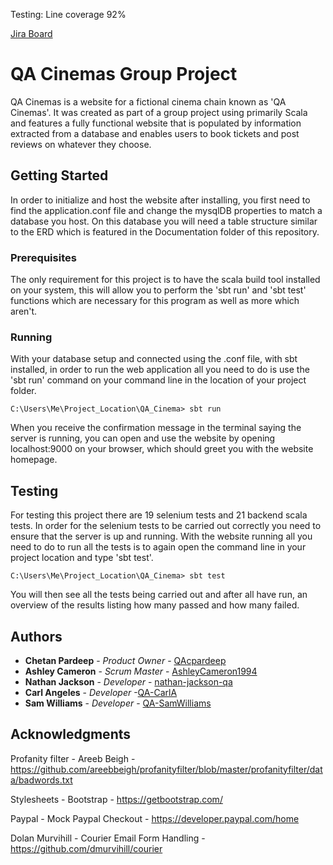 Testing: Line coverage 92% 

[Jira Board](https://team-1606236407721.atlassian.net/jira/software/projects/QAC/boards/8/roadmap)
# QA Cinemas Group Project
QA Cinemas is a website for a fictional cinema chain known as 'QA Cinemas'. It was created as part of a group project using primarily Scala and features a fully functional website that is populated by information extracted from a database and enables users to book tickets and post reviews on whatever they choose.
## Getting Started
In order to initialize and host the website after installing, you first need to find the application.conf file and change the mysqlDB properties to match a database you host. On this database you will need a table structure similar to the ERD which is featured in the Documentation folder of this repository.

### Prerequisites
The only requirement for this project is to have the scala build tool installed on your system, this will allow you to perform the 'sbt run' and 'sbt test' functions which are necessary for this program as well as more which aren't.

### Running
With your database setup and connected using the .conf file, with sbt installed, in order to run the web application all you need to do is use the 'sbt run' command on your command line in the location of your project folder.
```
C:\Users\Me\Project_Location\QA_Cinema> sbt run
```
When you receive the confirmation message in the terminal saying the server is running, you can open and use the website by opening localhost:9000 on your browser, which should greet you with the website homepage.
## Testing
For testing this project there are 19 selenium tests and 21 backend scala tests. In order for the selenium tests to be carried out correctly you need to ensure that the server is up and running. With the website running all you need to do to run all the tests is to again open the command line in your project location and type 'sbt test'.
```
C:\Users\Me\Project_Location\QA_Cinema> sbt test
```
You will then see all the tests being carried out and after all have run, an overview of the results listing how many passed and how many failed.
## Authors

* **Chetan Pardeep** - *Product Owner* - [QAcpardeep](https://github.com/QAcpardeep)
* **Ashley Cameron** - *Scrum Master* - [AshleyCameron1994](https://github.com/AshleyCameron1994)
* **Nathan Jackson** - *Developer* - [nathan-jackson-qa](https://github.com/nathan-jackson-qa)
* **Carl Angeles** - *Developer* -[QA-CarlA](https://github.com/QA-CarlA)
* **Sam Williams** - *Developer* - [QA-SamWilliams](https://github.com/QA-SamWilliams)



## Acknowledgments
Profanity filter - Areeb Beigh - https://github.com/areebbeigh/profanityfilter/blob/master/profanityfilter/data/badwords.txt

Stylesheets - Bootstrap - https://getbootstrap.com/

Paypal - Mock Paypal Checkout - https://developer.paypal.com/home

Dolan Murvihill - Courier Email Form Handling - https://github.com/dmurvihill/courier
